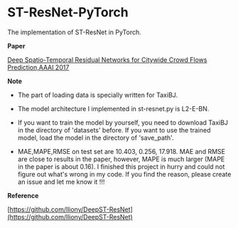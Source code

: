 # ST-ResNet-PyTorch
The implementation of ST-ResNet in PyTorch.

**Paper**

[Deep Spatio-Temporal Residual Networks for Citywide Crowd Flows Prediction,AAAI 2017](http://export.arxiv.org/pdf/1610.00081)

**Note**

+ The part of loading data is specially written for TaxiBJ. 

+ The model architecture I implemented in st-resnet.py is L2-E-BN.
+ If you want to train the model by yourself, you need to download TaxiBJ in the directory of 'datasets' before. If you want to use the trained model, load the model in the directory of 'save_path'.
+ MAE,MAPE,RMSE on test set are 10.403, 0.256, 17.918.  MAE and RMSE are close to results in the paper, however, MAPE is much larger (MAPE in the paper is about 0.16). I finished this project in hurry and could not figure out what's wrong in my code. If you find the reason, please create an issue and let me know it !!!

**Reference**

[https://github.com/lliony/DeepST-ResNet](https://github.com/lliony/DeepST-ResNet)
